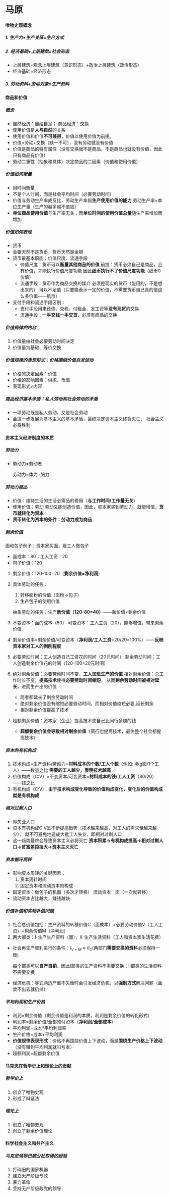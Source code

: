 # 马原

#### 唯物史观概念

##### 1. 生产力+生产关系=生产方式

##### 2. 经济基础+上层建筑=社会形态

+ 上层建筑=观念上层建筑（意识形态）+政治上层建筑（政治形态）
+ 经济基础=经济形态

##### 3. 劳动资料+劳动对象=生产资料



#### 商品和价值

##### 概念

+ 自然经济：自给自足；
  商品经济：交换
+ 使用价值是**人与自然**的关系
+ 使用价值和价值**不可兼得**，价值以使用价值为前提。
+ 价值=劳动+交换（缺一不可），没有劳动就没有价值
+ 价值是商品的特有属性（没有交换就不是商品，不是商品也就没有价值，因此只有商品有价值）
+ 劳动二重性（抽象和具体）决定商品的二因素（价值和使用价值）

##### 价值如何衡量

+ 用时间衡量
+ 不是个人时间，而是社会平均时间（必要劳动时间）
+ 价值与劳动生产率成反比，劳动生产率指**生产使用价值的能力**
  劳动生产率=单位生产量（生产的越多越不值钱）
+ **单位商品使用价值**与生产率无关；而**单位时间的使用价值总量**随生产率增加而增加

##### 价值如何表现

+ 货币
+ 金银天然不是货币，货币天然是金银
+ 货币最基本职能：价值尺度、流通手段
  + 价值尺度：货币可以**衡量其他商品的价值**
    前提：货币必须自己是商品，且有价值，才能执行价值尺度功能
    因此**纸币执行不了价值尺度功能**（纸币0价值）
  + 流通手段：货币作为商品交换的媒介
    必须是现实的货币（能用的，不是想出来的）
    可以不足值（只要能表示一定的价值，不需要货币自己真的值这么多价值——纸币）
+ 支付手段和流通手段区别：
  + 支付手段用来还债、交税、付租金、发工资等**没有现货**的交易
  + 流通手段：**一手交钱一手交货**，必须有商品的交换



##### 价值规律的内容

1. 价值量由社会必要劳动时间决定
2. 价值量为基础、等价交换



##### 价值规律的表现形式：价格围绕价值自发波动

+ 价格的决定因素：价值
+ 价格的影响因素：供求、币值
+ 表现形式$\ne$内容



##### 商品经济基本矛盾：私人劳动和社会劳动的矛盾

+ 一项劳动既是私人劳动，又是社会劳动
+ 会进一步发展为基本主义的基本矛盾，最终决定资本主义终将灭亡，
  社会主义必将胜利





#### 资本主义经济制度的本质

##### 劳动力

+ 劳动力$\ne$劳动者

  劳动力=体力+脑力

##### 劳动力商品

+ 价值：维持生活的生活必需品的费用（**与工作时间/工作量无关**）
+ 使用价值：劳动
  劳动又能创造价值，因此，资本家买到劳动力，就能增值，**货币就转化为资本**
+ **货币转化为资本的条件：劳动力成为商品**



##### 剩余价值

面和包子例子：资本家买面，雇工人做包子

+ 面成本：80；工人工资：20
+ 包子价值：120

1. 剩余价值：120-100=20（**剩余价值=净利润**）

2. 具体劳动的任务：

   1. 转移面粉的价值（面粉->包子）
   2. 生产包子的使用价值

   抽象劳动的任务：生产**新价值（120-80=40）**——新价值$\ne$剩余价值

3. 不变资本：面的成本（80）
   可变资本：工人工资（20），能够增值，带来剩余价值

4. 剩余价值率=剩余价值/可变资本（**净利润/工人工资**=20/20=100%）——**反映资本家对工人的剥削程度**

5. 必要劳动时间：工人创造自己工资花的时间（20元时间）
   剩余劳动时间：工人创造剩余价值花的时间（120-100=20元时间）

6. 绝对剩余价值：必要劳动时间不变，**工人加班生产的价值**
   相对剩余价值：总工作时长不变，**提高技术**使得**必要劳动时间缩短**，
   从而**剩余劳动时间被相对延长**，进而生产出的价值

   + 两者都延长了剩余劳动时间
   + 绝对剩余价值没有缩短必要劳动时间，而相对价值缩短必要,延长剩余
   + 相对剩余价值提高了技术

7. 超额剩余价值：资本家（企业）提高技术使自己比同行多赚的钱

   + **超额剩余价值会导致相对剩余价值**（同行也提高技术，最终整个社会都提高技术）



##### 资本的有机构成

1. 技术构成=生产资料/劳动力=**材料成本的个数/工人个数**（例如: 4kg面/1个工人）——数量之比
   **需要的工人越少，表明技术越高**
2. 价值构成（C:V）=不变资本/可变资本=**材料成本的钱/工人工资**（80/20）——钱之比
3. 有机构成（C:V)：**由于技术构成变化导致的价值构成变化，变化后的价值构成就是有机构成**



##### 相对过剩人口

+ 即失业人口
+ 资本有机构成C:V呈不断提高趋势（技术越来越高，对工人的需求量越来越少），
  就不可避免地造成大批工人失业，即相对过剩人口
+ 这一趋势最终会导致资本主义必将灭亡
  **资本积累->有机构成提高->相对过剩人口->贫富差距拉大->资本主义灭亡**



##### 资本循环周转

+ 影响资本周转的关键因素：
  1. 资本周转时间
  2. 固定资本和流动资本的构成
+ 固定资本：做包子的机器（多次才转移）
  流动资本：面（一次就转移）
+ 流动资本占比越大，赚钱越快


##### 价值补偿和实物补偿问题

1. 社会总价值包括：生产资料的转移价值C（面成本）+必要劳动价值V（工人工资）+剩余价值M（净利润）
2. 两大部类：I-生产生产资料（面），II-生产生活资料（工人和资本家生活花费）

+ 社会再生产顺利进行的条件：$I_{V+M}\approx II_C$(两部门**需要交换的资料**必须保持一致)

  每个部类可以**自产自销**，因此I部类的生产资料不需要交换；II部类的生活资料不需要交换

+ 经济危机：等式两边严重不失衡时会引发经济危机，以**强制方式**解决问题（面卖不出去就扔掉）





##### 平均利润和生产价格

+ 利润=剩余价值（剩余价值是利润的本质，利润是剩余价值的转化形式）
+ 利润率=剩余价值/全部预付资本（**净利润/全部成本**）
+ 平均利润=成本*平均利润率
+ 生产价格=成本+平均利润
+ **价值规律表现形式**：价格不再围绕价值上下波动，而是**围绕生产价格上下波动**（没有赚到平均利润就叫亏本）
+ 超额利润=超额剩余价值



#### 马克思在哲学史上和理论上的贡献

##### 哲学史上

1. 创立了唯物史观
2. 形成了辩证法

##### 理论上

1. 创立了唯物史观
2. 创立了剩余价值理论



#### 科学社会主义和共产主义

##### 马克思领导巴黎公社取得的经验

1. 打碎旧的国家机器
2. 建立无产阶级专政
3. 暴力革命
4. 坚持无产阶级政党的领导